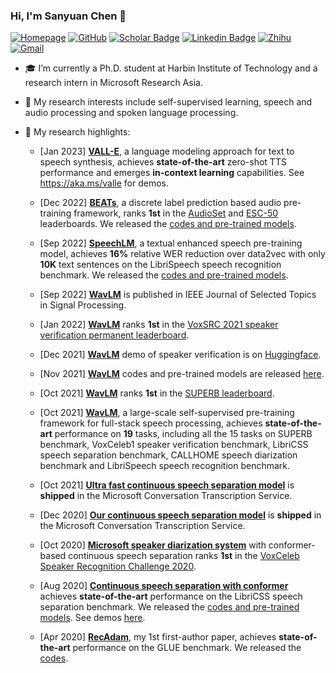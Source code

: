 ### Hi, I'm Sanyuan Chen 👋

[![Homepage](https://img.shields.io/badge/Homepage-7D4698?style=flat-square&logo=asana&logoColor=white)](https://sanyuan-chen.github.io)
[![GitHub](https://img.shields.io/badge/GitHub-gray?style=flat-square&logo=github&logoColor=white)](https://github.com/Sanyuan-Chen)
[![Scholar Badge](https://img.shields.io/badge/Google-%230288D1?style=flat-square&logo=googlescholar&logoColor=white&link=https://scholar.google.com/citations?user=XrZRIy0AAAAJ)](https://scholar.google.com/citations?user=XrZRIy0AAAAJ)
[![Linkedin Badge](https://img.shields.io/badge/Linkedin-blue?style=flat-square&logo=Linkedin&logoColor=white&link=https://www.linkedin.com/in/sanyuan-chen-08a495167/)](https://www.linkedin.com/in/sanyuan-chen-08a495167/)
[![Zhihu](https://img.shields.io/badge/Zhihu-%230288D1?style=flat-square&logo=zhihu&logoColor=white)](https://www.zhihu.com/people/mypleasure)
[![Gmail](https://img.shields.io/badge/Email-8B89CC?style=flat-square&logo=microsoftoutlook&logoColor=white)](mailto:t-schen@microsoft.com)


- 🎓 I’m currently a Ph.D. student at Harbin Institute of Technology and a research intern in Microsoft Research Asia.
- 🌱 My research interests include self-supervised learning, speech and audio processing and spoken language processing. 
- 📄 My research highlights: 

   - [Jan 2023] [**VALL-E**](https://arxiv.org/abs/2301.02111), a language modeling approach for text to speech synthesis, achieves **state-of-the-art** zero-shot TTS performance and emerges **in-context learning** capabilities. See https://aka.ms/valle for demos.
   
   - [Dec 2022] [**BEATs**](https://arxiv.org/abs/2212.09058), a discrete label prediction based audio pre-training framework, ranks **1st** in the [AudioSet](https://paperswithcode.com/sota/audio-classification-on-audioset) and [ESC-50](https://paperswithcode.com/sota/audio-classification-on-esc-50) leaderboards. We released the [codes and pre-trained models](https://aka.ms/beats).
   
   - [Sep 2022] [**SpeechLM**](https://arxiv.org/abs/2209.15329), a textual enhanced speech pre-training model, achieves **16%** relative WER reduction over data2vec with only **10K** text sentences on the LibriSpeech speech recognition benchmark.  We released the [codes and pre-trained models](https://aka.ms/speechlm).
   
   - [Sep 2022] [**WavLM**](https://ieeexplore.ieee.org/document/9814838) is published in IEEE Journal of Selected Topics in Signal Processing.
   
   - [Jan 2022] [**WavLM**](https://arxiv.org/abs/2110.13900) ranks **1st** in the [VoxSRC 2021 speaker verification permanent leaderboard](https://competitions.codalab.org/competitions/34066#results).
      
   - [Dec 2021] [**WavLM**](https://arxiv.org/abs/2110.13900) demo of speaker verification is on [Huggingface](https://huggingface.co/spaces/microsoft/wavlm-speaker-verification).
      
   - [Nov 2021] [**WavLM**](https://arxiv.org/abs/2110.13900) codes and pre-trained models are released [here](https://aka.ms/wavlm).
      
   - [Oct 2021] [**WavLM**](https://arxiv.org/abs/2110.13900) ranks **1st** in the [SUPERB leaderboard](https://superbbenchmark.org/leaderboard).
   
   - [Oct 2021] [**WavLM**](https://arxiv.org/abs/2110.13900), a large-scale self-supervised pre-training framework for full-stack speech processing, achieves **state-of-the-art** performance on **19** tasks, including all the 15 tasks on SUPERB benchmark, VoxCeleb1 speaker verification benchmark, LibriCSS speech separation benchmark, CALLHOME speech diarization benchmark and LibriSpeech speech recognition benchmark.
   
   - [Oct 2021] [**Ultra fast continuous speech separation model**](https://www.isca-speech.org/archive/pdfs/interspeech_2021/chen21l_interspeech.pdf) is **shipped** in the Microsoft Conversation Transcription Service.
   
   - [Dec 2020] [**Our continuous speech separation model**](https://ieeexplore.ieee.org/document/9413423) is **shipped** in the Microsoft Conversation Transcription Service.
      
   - [Oct 2020] [**Microsoft speaker diarization system**](https://arxiv.org/abs/2010.11458) with conformer-based continuous speech separation ranks **1st** in the [VoxCeleb Speaker Recognition Challenge 2020](https://competitions.codalab.org/competitions/26357#results).
      
   - [Aug 2020] [**Continuous speech separation with conformer**](https://ieeexplore.ieee.org/document/9413423) achieves **state-of-the-art** performance on the LibriCSS speech separation benchmark. We released the [codes and pre-trained models](https://github.com/Sanyuan-Chen/CSS_with_Conformer). See demos [here](https://www.youtube.com/watch?v=WRfPBnWc2qQ&t=3s).
   
   - [Apr 2020] [**RecAdam**](https://aclanthology.org/2020.emnlp-main.634), my 1st first-author paper, achieves **state-of-the-art** performance on the GLUE benchmark.  We released the [codes](https://github.com/Sanyuan-Chen/RecAdam). 

<!--
**Sanyuan-Chen/Sanyuan-Chen** is a ✨ _special_ ✨ repository because its `README.md` (this file) appears on your GitHub profile.

Here are some ideas to get you started:

- 🔭 I’m currently working on ...
- 🌱 I’m currently learning ...
- 👯 I’m looking to collaborate on ...
- 🤔 I’m looking for help with ...
- 💬 Ask me about ...
- 📫 How to reach me: ...
- 😄 Pronouns: ...
- ⚡ Fun fact: ...
- 📭 More about me: 
-->
